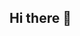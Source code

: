 ## Hi there 👋

<!--
**NagikoPokPok/NagikoPokPok** is a ✨ _special_ ✨ repository because its `README.md` (this file) appears on your GitHub profile.

Here are some ideas to get you started:

- 🔭 I’m currently working on mobile app and interested in AI and computer vision
- 🌱 I’m currently learning at DTU
- ⚡ Fun fact: ...
-->
